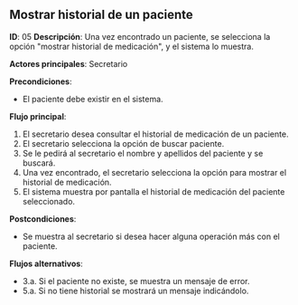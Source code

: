 ## Mostrar historial de un paciente

**ID**: 05
**Descripción**: Una vez encontrado un paciente, se selecciona la opción "mostrar historial de medicación", y el sistema lo muestra.

**Actores principales**: Secretario

**Precondiciones**:
* El paciente debe existir en el sistema.

**Flujo principal**:
1. El secretario desea consultar el historial de medicación de un paciente.
1. El secretario selecciona la opción de buscar paciente.
1. Se le pedirá al secretario el nombre y apellidos del paciente y se buscará.
1. Una vez encontrado, el secretario selecciona la opción para mostrar el historial de medicación.
1. El sistema muestra por pantalla el historial de medicación del paciente seleccionado.

**Postcondiciones**:

* Se muestra al secretario si desea hacer alguna operación más con el paciente.

**Flujos alternativos**:

* 3.a. Si el paciente no existe, se muestra un mensaje de error.
* 5.a. Si no tiene historial se mostrará un mensaje indicándolo.
